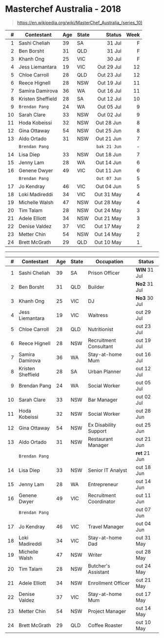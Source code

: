 # Masterchef Australia - 2018
> https://en.wikipedia.org/wiki/MasterChef_Australia_(series_10)

|   # | Contestant        | Age | State |       Status | Week |
| ---:| ----------------- | --- | ----- | ------------:| ----:|
|   1 | Sashi Cheliah     | 39  | SA    |       31 Jul |    F |
|   2 | Ben Borsht        | 31  | QLD   |       31 Jul |    F |
|   3 | Khanh Ong         | 25  | VIC   |       30 Jul |    F |
|   4 | Jess Liemantara   | 19  | VIC   |   Out 29 Jul |   12 |
|   5 | Chloe Carroll     | 28  | QLD   |   Out 23 Jul |   12 |
|   6 | Reece Hignell     | 28  | NSW   |   Out 19 Jul |   11 |
|   7 | Samira Damirova   | 36  | WA    |   Out 16 Jul |   11 |
|   8 | Kristen Sheffield | 28  | SA    |   Out 12 Jul |   10 |
|   9 | `Brendan Pang`    | 24  | WA    |   Out 05 Jul |    9 |
|  10 | Sarah Clare       | 33  | NSW   |   Out 02 Jul |    9 |
|  11 | Hoda Kobeissi     | 32  | NSW   |   Out 28 Jun |    8 |
|  12 | Gina Ottaway      | 54  | NSW   |   Out 25 Jun |    8 |
|  13 | Aldo Ortado       | 31  | NSW   |   Out 21 Jun |    7 |
|     | `Brendan Pang`    |     |       | `bak 21 Jun` |    - |
|  14 | Lisa Diep         | 33  | NSW   |   Out 18 Jun |    7 |
|  15 | Jenny Lam         | 28  | WA    |   Out 14 Jun |    6 |
|  16 | Genene Dwyer      | 49  | VIC   |   Out 11 Jun |    6 |
|     | `Brendan Pang`    |     |       | `Out 07 Jun` |    5 |
|  17 | Jo Kendray        | 46  | VIC   |   Out 04 Jun |    5 |
|  18 | Loki Madireddi    | 34  | VIC   |   Out 31 May |    4 |
|  19 | Michelle Walsh    | 47  | NSW   |   Out 28 May |    4 |
|  20 | Tim Talam         | 28  | NSW   |   Out 24 May |    3 |
|  21 | Adele Elliott     | 34  | NSW   |   Out 21 May |    3 |
|  22 | Denise Valdez     | 37  | VIC   |   Out 17 May |    2 |
|  23 | Metter Chin       | 54  | NSW   |   Out 14 May |    2 |
|  24 | Brett McGrath     | 29  | QLD   |   Out 10 May |    1 |


***
|   # | Contestant        | Age | State | Occupation              | Status         |
| ---:| ----------------- | --- | ----- | ----------------------- | -------------- |
|   1 | Sashi Cheliah     | 39  | SA    | Prison Officer          | **WIN** 31 Jul |
|   2 | Ben Borsht        | 31  | QLD   | Builder                 | **No2** 31 Jul |
|   3 | Khanh Ong         | 25  | VIC   | DJ                      | **No3** 30 Jul |
|   4 | Jess Liemantara   | 19  | VIC   | Waitress                | out 29 Jul     |
|   5 | Chloe Carroll     | 28  | QLD   | Nutritionist            | out 23 Jul     |
|   6 | Reece Hignell     | 28  | NSW   | Recruitment Consultant  | out 19 Jul     |
|   7 | Samira Damirova   | 36  | WA    | Stay-at-home Mum        | out 16 Jul     |
|   8 | Kristen Sheffield | 28  | SA    | Urban Planner           | out 12 Jul     |
|   9 | Brendan Pang      | 24  | WA    | Social Worker           | out 05 Jul     |
|  10 | Sarah Clare       | 33  | NSW   | Bar Manager             | out 02 Jul     |
|  11 | Hoda Kobeissi     | 32  | NSW   | Social Worker           | out 28 Jun     |
|  12 | Gina Ottaway      | 54  | NSW   | Ex Disability Support   | out 25 Jun     |
|  13 | Aldo Ortado       | 31  | NSW   | Restaurant Manager      | out 21 Jun     |
|     | `Brendan Pang`    |     |       |                         | **ret** 21 Jun |
|  14 | Lisa Diep         | 33  | NSW   | Senior IT Analyst       | out 18 Jun     |
|  15 | Jenny Lam         | 28  | WA    | Entrepreneur            | out 14 Jun     |
|  16 | Genene Dwyer      | 49  | VIC   | Recruitment Coordinator | out 11 Jun     |
|     | `Brendan Pang`    |     |       |                         | out 07 Jun     |
|  17 | Jo Kendray        | 46  | VIC   | Travel Manager          | out 04 Jun     |
|  18 | Loki Madireddi    | 34  | VIC   | Stay-at-home Dad        | out 31 May     |
|  19 | Michelle Walsh    | 47  | NSW   | Writer                  | out 28 May     |
|  20 | Tim Talam         | 28  | NSW   | Butcher's Assistant     | out 24 May     |
|  21 | Adele Elliott     | 34  | NSW   | Enrollment Officer      | out 21 May     |
|  22 | Denise Valdez     | 37  | VIC   | Stay-at-home Mum        | out 17 May     |
|  23 | Metter Chin       | 54  | NSW   | Project Manager         | out 14 May     |
|  24 | Brett McGrath     | 29  | QLD   | Coffee Roaster          | out 10 May     |
